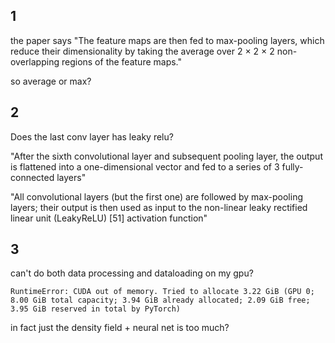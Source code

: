 ## 1
the paper says "The feature maps are then fed
to max-pooling layers, which reduce their dimensionality by
taking the average over 2 × 2 × 2 non-overlapping regions of
the feature maps."

so average or max?

## 2
Does the last conv layer has leaky relu?

"After the sixth convolutional layer and subsequent pooling
layer, the output is flattened into a one-dimensional vector and
fed to a series of 3 fully-connected layers"

"All convolutional layers (but the first one) are followed by
max-pooling layers; their output is then used as input to the
non-linear leaky rectified linear unit (LeakyReLU) [51] activation function"

## 3
can't do both data processing and dataloading on my gpu?

`RuntimeError: CUDA out of memory. Tried to allocate 3.22 GiB (GPU 0; 8.00 GiB total capacity; 3.94 GiB already allocated; 2.09 GiB free;  3.95 GiB reserved in total by PyTorch)`

in fact just the density field + neural net is too much?
